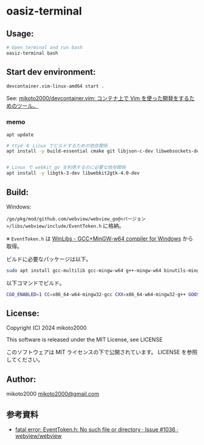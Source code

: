 # oasiz-terminal

## Usage:

```sh
# Open terminal and run bash
oasiz-terminal bash
```

## Start dev environment:

```sh
devcontainer.vim-linux-amd64 start .
```

See: [mikoto2000/devcontainer.vim: コンテナ上で Vim を使った開発をするためのツール。](https://github.com/mikoto2000/devcontainer.vim)

### memo

```sh
apt update

# ttyd を Linux でビルドするための依存関係
apt install -y build-essential cmake git libjson-c-dev libwebsockets-dev


# Linux で webkit_go を利用するのに必要な依存関係
apt install -y libgtk-3-dev libwebkit2gtk-4.0-dev
```

## Build:

Windows:

`/go/pkg/mod/github.com/webview/webview_go@<バージョン>/libs/webview/include/EventToken.h` に格納。

※ `EventToken.h` は [WinLibs - GCC+MinGW-w64 compiler for Windows](https://winlibs.com/) から取得。

ビルドに必要なパッケージは以下。

```sh
sudo apt install gcc-multilib gcc-mingw-w64 g++-mingw-w64 binutils-mingw-w64
```

以下コマンドでビルド。

```sh
CGO_ENABLED=1 CC=x86_64-w64-mingw32-gcc CXX=x86_64-w64-mingw32-g++ GOOS=windows go build
```

## License:

Copyright (C) 2024 mikoto2000

This software is released under the MIT License, see LICENSE

このソフトウェアは MIT ライセンスの下で公開されています。 LICENSE を参照してください。


## Author:

mikoto2000 <mikoto2000@gmail.com>


## 参考資料

- [fatal error: EventToken.h: No such file or directory · Issue #1036 · webview/webview](https://github.com/webview/webview/issues/1036)

